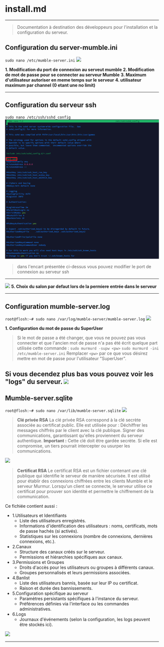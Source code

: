 # install.md
---
> Documentation à destination des développeurs pour l'installation et la configuration du serveur.



## **Configuration du server-mumble.ini**
`sudo nano /etc/mumble-server.ini`
![](https://media.discordapp.net/attachments/1311982568035323915/1311985009233498124/mumble_serv.png?ex=674ad8c1&is=67498741&hm=7bf5d1477de7808b8ddc23f88ea330721df28a7fbd0cbc6844deffdba7a6732b&=&format=webp&quality=lossless&width=658&height=565)

**1.  Modification du port de connexion au serveut mumble**
**2. Modification de mot de passe pour se connecter au serveur Mumble**
**3. Maximum d'utilisateur autoriser en meme temps sur le serveur**
**4. utilisateur maximum par channel (0 etant une no limit)**

---
## **Configuration du serveur ssh**
`sudo nano /etc/ssh/sshd_config`
![](Ressources/portssh.png)
>dans l'encart présentée ci-dessus vous pouvez modifier le port de connexion au serveur ssh 
---


![](https://media.discordapp.net/attachments/1311982568035323915/1311985817555828747/mumbleserv2.png?ex=674ad982&is=67498802&hm=5d6fb10f1c2ada218b34b99fdea8334bba362bd72c8d3caf3d5af399b36ed195&=&format=webp&quality=lossless&width=621&height=565)
**5. Choix du salon par defaut lors de la permiere entrée dans le serveur**

---
## **Configuration mumble-server.log**
`root@flosh:~# sudo nano /var/log/mumble-server/mumble-server.log`
![](https://media.discordapp.net/attachments/1311982568035323915/1311991178756886628/mumbleservelog.png?ex=674ade80&is=67498d00&hm=64d877622044339176754d66f83d9b85f157686f5a76c8e6d268f461f9c0442c&=&format=webp&quality=lossless&width=1345&height=565)

**1. Configuration du mot de passe du SuperUser**
>Si le mot de passe a été changer, que vous ne pouvez pas vous connecter et que l'ancien mot de passe n'a pas été écrit quelque part utilisée cette commande :
`sudo murmurd -supw <pw>`
`sudo murmurd -ini /etc/mumble-server.ini`
Remplacer `<pw>` par ce que vous désirez mettre en mot de passe pour l'utilisateur "SuperUser".

Si vous decendez plus bas vous pouvez voir les "logs" du serveur.
![](https://media.discordapp.net/attachments/1311982568035323915/1311991903495127060/mumbleserverlog2.PNG?ex=674adf2d&is=67498dad&hm=164402911ca88a6bcb0245a61db69e07e296a353d6ea23da6d35a6bd60c63010&=&format=webp&quality=lossless&width=972&height=563)
---
## Mumble-server.sqlite
`root@flosh:~# sudo nano /var/lib/mumble-server.sqlite`
![](https://media.discordapp.net/attachments/1311982568035323915/1311992733371465782/image.png?ex=674adff3&is=67498e73&hm=ff1d5c087c0a105ba0a6cf82d0eab09e41b6eafc0979de259cfe341029ab4f35&=&format=webp&quality=lossless&width=1423&height=563)
>**Clé privée RSA**
La clé privée RSA correspond à la clé secrète associée au certificat public.
Elle est utilisée pour :
Déchiffrer les messages chiffrés par le client avec la clé publique.
Signer des communications, garantissant qu'elles proviennent du serveur authentique.
**Important :** Cette clé doit être gardée secrète. Si elle est compromise, un tiers pourrait intercepter ou usurper les communications.

![](https://media.discordapp.net/attachments/1311982568035323915/1311992890217463838/image.png?ex=674ae018&is=67498e98&hm=e744a2a4657a03c7619b26e8ab70b9f1ad892b114972ca33a174089c3c905c5a&=&format=webp&quality=lossless&width=1440&height=460)
>**Certificat RSA**
Le certificat RSA est un fichier contenant une clé publique qui identifie le serveur de manière sécurisée.
Il est utilisé pour établir des connexions chiffrées entre les clients Mumble et le serveur Murmur.
Lorsqu'un client se connecte, le serveur utilise ce certificat pour prouver son identité et permettre le chiffrement de la communication.

Ce fichiée contient aussi :
* 1.Utilisateurs et Identifiants
    * Liste des utilisateurs enregistrés.
    * Informations d'identification des utilisateurs : noms, certificats, mots de passe hachés (si activés).
    * Statistiques sur les connexions (nombre de connexions, dernières connexions, etc.).
* 2.Canaux
    * Structure des canaux créés sur le serveur.
    * Permissions et hiérarchies spécifiques aux canaux.
* 3.Permissions et Groupes
    * Droits d'accès pour les utilisateurs ou groupes à différents canaux.
    * Groupes personnalisés et leurs permissions associées.
* 4.Banlist
    * Liste des utilisateurs bannis, basée sur leur IP ou certificat.
    * Raison et durée des bannissements.
* 5.Configuration spécifique au serveur
    * Paramètres persistants spécifiques à l'instance du serveur.
    * Préférences définies via l'interface ou les commandes administratives.
* 6.Logs
    * Journaux d'événements (selon la configuration, les logs peuvent être stockés ici).

![](https://media.discordapp.net/attachments/1311982568035323915/1311994602386886749/mumble-serversqlite2.png?ex=674ae1b0&is=67499030&hm=9517472830b7ba3f7881c578b025d469d9a7a35f5c543cc4355f2205a1ebf10f&=&format=webp&quality=lossless&width=967&height=565)

---
